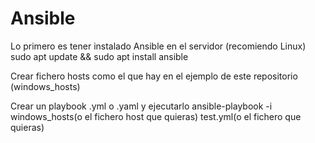 # Ansible

Lo primero es tener instalado Ansible en el servidor (recomiendo Linux)
sudo apt update && sudo apt install ansible

Crear fichero hosts como el que hay en el ejemplo de este repositorio (windows_hosts)

Crear un playbook .yml o .yaml y ejecutarlo
ansible-playbook -i windows_hosts(o el fichero host que quieras) test.yml(o el fichero que quieras)
